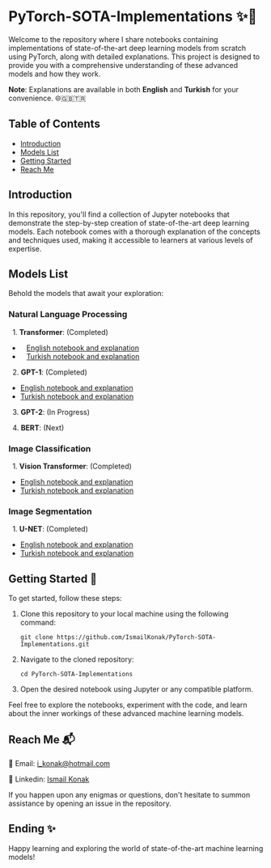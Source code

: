 # PyTorch-SOTA-Implementations ✨🚀

Welcome to the repository where I share notebooks containing implementations of state-of-the-art deep learning models from scratch using PyTorch, along with detailed explanations. This project is designed to provide you with a comprehensive understanding of these advanced models and how they work.

**Note**: Explanations are available in both **English** and **Turkish** for your convenience. 🌐🇬🇧🇹🇷

## Table of Contents

- [Introduction](#introduction)
- [Models List](#models-list)
- [Getting Started](#getting-started)
- [Reach Me](#reach-me)

## Introduction

In this repository, you'll find a collection of Jupyter notebooks that demonstrate the step-by-step creation of state-of-the-art deep learning models. Each notebook comes with a thorough explanation of the concepts and techniques used, making it accessible to learners at various levels of expertise.

## Models List

Behold the models that await your exploration:

### Natural Language Processing
&nbsp; 1. **Transformer**: (Completed)
   - &nbsp;&nbsp; [English notebook and explanation](https://github.com/IsmailKonak/PyTorch-SOTA-Implementations/tree/main/Transformer/EN)
   - &nbsp;&nbsp; [Turkish notebook and explanation](https://github.com/IsmailKonak/PyTorch-SOTA-Implementations/tree/main/Transformer/TR)

&nbsp; 2. **GPT-1**: (Completed)
   - [English notebook and explanation](https://github.com/IsmailKonak/PyTorch-SOTA-Implementations/tree/main/GPT-1/English)
   - [Turkish notebook and explanation](https://github.com/IsmailKonak/PyTorch-SOTA-Implementations/tree/main/GPT-1/Turkish)

&nbsp; 3. **GPT-2**: (In Progress)

&nbsp; 4. **BERT**: (Next)


### Image Classification 
&nbsp; 1. **Vision Transformer**: (Completed)
   - [English notebook and explanation](https://github.com/IsmailKonak/PyTorch-SOTA-Implementations/tree/main/Vision%20Transformer/EN)
   - [Turkish notebook and explanation](https://github.com/IsmailKonak/PyTorch-SOTA-Implementations/tree/main/Vision%20Transformer/TR)


### Image Segmentation
&nbsp; 1. **U-NET**: (Completed)
   - [English notebook and explanation](https://github.com/IsmailKonak/PyTorch-SOTA-Implementations/tree/main/U-Net/English)
   - [Turkish notebook and explanation](https://github.com/IsmailKonak/PyTorch-SOTA-Implementations/tree/main/U-Net/Turkish)

## Getting Started 🚀

To get started, follow these steps:

1. Clone this repository to your local machine using the following command:
   ```
   git clone https://github.com/IsmailKonak/PyTorch-SOTA-Implementations.git
   ```

2. Navigate to the cloned repository:
   ```
   cd PyTorch-SOTA-Implementations
   ```

3. Open the desired notebook using Jupyter or any compatible platform.

Feel free to explore the notebooks, experiment with the code, and learn about the inner workings of these advanced machine learning models.

## Reach Me 📬

💌 Email: i_konak@hotmail.com

🔗 Linkedin: [Ismail Konak](https://www.linkedin.com/in/ismail-konak/)

If you happen upon any enigmas or questions, don't hesitate to summon assistance by opening an issue in the repository.

## Ending ✨
Happy learning and exploring the world of state-of-the-art machine learning models!
